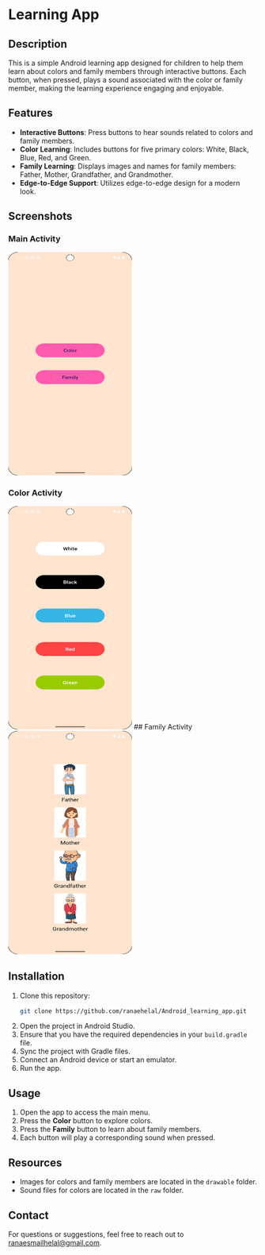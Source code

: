 
# Learning App

## Description
This is a simple Android learning app designed for children to help them learn about colors and family members through interactive buttons. Each button, when pressed, plays a sound associated with the color or family member, making the learning experience engaging and enjoyable.

## Features
- **Interactive Buttons**: Press buttons to hear sounds related to colors and family members.
- **Color Learning**: Includes buttons for five primary colors: White, Black, Blue, Red, and Green.
- **Family Learning**: Displays images and names for family members: Father, Mother, Grandfather, and Grandmother.
- **Edge-to-Edge Support**: Utilizes edge-to-edge design for a modern look.

## Screenshots
### Main Activity
<img src="main.png" alt="Main Activity" width="250" height="450">

### Color Activity
<img src="colors.png" alt="Color Activity" width="250" height="450">
## Family Activity
<img src="family.png" alt="Family Activity" width="250" height="450">

## Installation
1. Clone this repository:
   ```bash
   git clone https://github.com/ranaehelal/Android_learning_app.git
   ```
2. Open the project in Android Studio.
3. Ensure that you have the required dependencies in your `build.gradle` file.
4. Sync the project with Gradle files.
5. Connect an Android device or start an emulator.
6. Run the app.

## Usage
1. Open the app to access the main menu.
2. Press the **Color** button to explore colors.
3. Press the **Family** button to learn about family members.
4. Each button will play a corresponding sound when pressed.

## Resources
- Images for colors and family members are located in the `drawable` folder.
- Sound files for colors are located in the `raw` folder.

## Contact

For questions or suggestions, feel free to reach out to [ranaesmailhelal@gmail.com](mailto:ranaesmailhelal@gmail.com).




